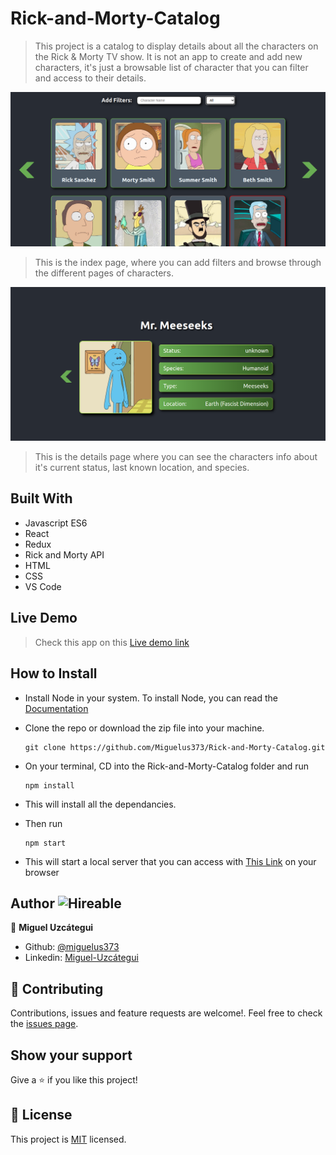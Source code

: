 # Rick-and-Morty-Catalog
> This project is a catalog to display details about all the characters on the Rick & Morty TV show. It is not an app to create and add new characters, it's just a browsable list of character that you can filter and access to their details.

![screenshot](./src/assets/screenshot.png)
> This is the index page, where you can add filters and browse through the different pages of characters.

![screenshot](./src/assets/screenshot2.png)
> This is the details page where you can see the characters info about it's current status, last known location, and species.

## Built With

- Javascript ES6
- React
- Redux
- Rick and Morty API
- HTML
- CSS
- VS Code

## Live Demo

> Check this app on this [Live demo link](https://rick-and-morty-catalog.herokuapp.com/)

## How to Install

- Install Node in your system. To install Node, you can read the [Documentation](https://nodejs.org/en/download/package-manager/)
- Clone the repo or download the zip file into your machine. 
    ``` 
   git clone https://github.com/Miguelus373/Rick-and-Morty-Catalog.git
    ``` 
- On your terminal, CD into the Rick-and-Morty-Catalog folder and run
    ``` 
   npm install
    ``` 
- This will install all the dependancies.

- Then run 
    ``` 
   npm start
    ``` 
- This will start a local server that you can access with [This Link](http://localhost:3000/) on your browser

## Author  ![Hireable](https://img.shields.io/badge/HIREABLE-YES-yellowgreen&?style=for-the-badge)

👤 **Miguel Uzcátegui**

- Github: [@miguelus373](https://github.com/miguelus373)
- Linkedin: [Miguel-Uzcátegui](https://www.linkedin.com/in/miguelus/)


## 🤝 Contributing

Contributions, issues and feature requests are welcome!. Feel free to check the [issues page](https://github.com/Miguelus373/Rick-and-Morty-Catalog/issues).

## Show your support

Give a ⭐️ if you like this project!

## 📝 License
This project is [MIT](https://github.com/Miguelus373/Rick-and-Morty-Catalog/blob/develop/LICENSE) licensed.
